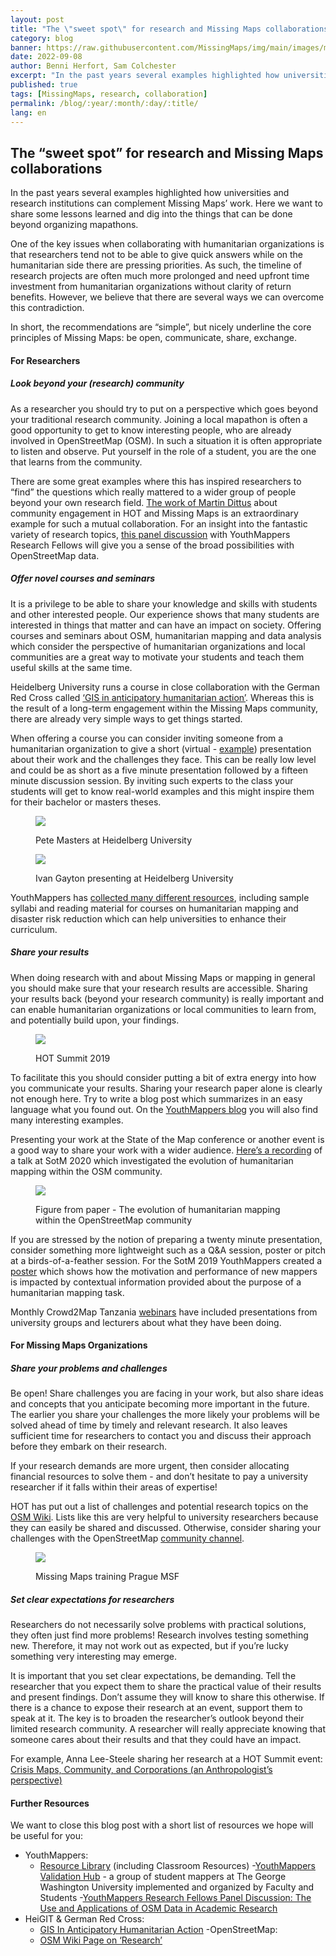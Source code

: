 ```yaml
---
layout: post
title: "The \"sweet spot\" for research and Missing Maps collaborations"
category: blog
banner: https://raw.githubusercontent.com/MissingMaps/img/main/images/missingmaps-blog_20220908_Pete%20Masters.jpg
date: 2022-09-08
author: Benni Herfort, Sam Colchester
excerpt: "In the past years several examples highlighted how universities and research institutions can complement Missing Maps’ work. Here we want to share some lessons learned and dig into the things that can be done beyond organizing mapathons." 
published: true
tags: [MissingMaps, research, collaboration]
permalink: /blog/:year/:month/:day/:title/
lang: en
---
```






## The “sweet spot” for research and Missing Maps collaborations

In the past years several examples highlighted how universities and research institutions can complement Missing Maps’ work. Here we want to share some lessons learned and dig into the things that can be done beyond organizing mapathons.

One of the key issues when collaborating with humanitarian organizations is that researchers tend not to be able to give quick answers while on the humanitarian side there are pressing priorities. As such, the timeline of research projects are often much more prolonged and need upfront time investment from humanitarian organizations without clarity of return benefits. However, we believe that there are several ways we can overcome this contradiction.

In short, the recommendations are “simple”, but nicely underline the core principles of Missing Maps: be open, communicate, share, exchange.

#### For Researchers
##### Look beyond your (research) community

As a researcher you should try to put on a perspective which goes beyond your traditional research community. Joining a local mapathon is often a good opportunity to get to know interesting people, who are already involved in OpenStreetMap (OSM). In such a situation it is often appropriate to listen and observe. Put yourself in the role of a student, you are the one that learns from the community.

There are some great examples where this has inspired researchers to “find” the questions which really mattered to a wider group of people beyond your own research field. [The work of Martin Dittus](https://www.openstreetmap.org/user/dekstop/diary/390717) about community engagement in HOT and Missing Maps is an extraordinary example for such a mutual collaboration. For an insight into the fantastic variety of research topics, [this panel discussion](https://www.youtube.com/watch?v=4INGVPpmUZY) with YouthMappers Research Fellows will give you a sense of the broad possibilities with OpenStreetMap data. 

##### Offer novel courses and seminars

It is a privilege to be able to share your knowledge and skills with students and other interested people. Our experience shows that many students are interested in things that matter and can have an impact on society. Offering courses and seminars about OSM, humanitarian mapping and data analysis which consider the perspective of humanitarian organizations and local communities are a great way to motivate your students and teach them useful skills at the same time.

Heidelberg University runs a course in close collaboration with the German Red Cross called [‘GIS in anticipatory humanitarian action’](https://gitlab.gistools.geog.uni-heidelberg.de/giscience/disaster-tools/gis-in-anticipatory-humanitarian-action). Whereas this is the result of a long-term engagement within the Missing Maps community, there are already very simple ways to get things started.

When offering a course you can consider inviting someone from a humanitarian organization to give a short (virtual - [example](http://k1z.blog.uni-heidelberg.de/2018/06/14/wikimedia-and-msf-talks-disaster-20-seminar-latest-theory-and-practice-in-disaster-management/)) presentation about their work and the challenges they face. This can be really low level and could be as short as a five minute presentation followed by a fifteen minute discussion session. By inviting such experts to the class your students will get to know real-world examples and this might inspire them for their bachelor or masters theses.


<figure>
<img src="https://raw.githubusercontent.com/MissingMaps/img/main/images/missingmaps-blog_20220908_Pete%20Masters.jpg">
<p class="caption">Pete Masters at Heidelberg University </p>
</figure>
<figure>
<img src="https://raw.githubusercontent.com/MissingMaps/img/main/images/missingmaps-blog_20220908_IvanGayton.jpg">
<p class="caption">Ivan Gayton presenting at Heidelberg University </p>
</figure>


YouthMappers has [collected many different resources](https://sites.google.com/view/youthmapperswiki/classroom-resources?authuser=0), including sample syllabi and reading material for courses on humanitarian mapping and disaster risk reduction which can help universities to enhance their curriculum.

##### Share your results

When doing research with and about Missing Maps or mapping in general you should make sure that your research results are accessible. Sharing your results back (beyond your research community) is really important and can enable humanitarian organizations or local communities to learn from, and potentially build upon, your findings.


<figure>
<img src="https://raw.githubusercontent.com/MissingMaps/img/main/images/missingmaps-blog_20220908_HOTSummit2019.jpg">
<p class="caption">HOT Summit 2019 </p>
</figure>

To facilitate this you should consider putting a bit of extra energy into how you communicate your results. Sharing your research paper alone is clearly not enough here. Try to write a blog post which summarizes in an easy language what you found out. On the [YouthMappers blog](https://www.youthmappers.org/blog) you will also find many interesting examples.

Presenting your work at the State of the Map conference or another event is a good way to share your work with a wider audience. [Here’s a recording](https://www.youtube.com/watch?v=ZUs5e0jFJEo) of a talk at SotM 2020 which investigated the evolution of humanitarian mapping within the OSM community. 


<figure>
<img src="https://raw.githubusercontent.com/MissingMaps/img/main/images/missingmaps-blog_20220908_OSMCommunityEvolution.jpg">
<p class="caption">Figure from paper - The evolution of humanitarian mapping within the OpenStreetMap community </p>
</figure>

If you are stressed by the notion of preparing a twenty minute presentation, consider something more lightweight such as a Q&A session, poster or pitch at a birds-of-a-feather session. For the SotM 2019 YouthMappers created a [poster](https://wiki.openstreetmap.org/w/images/0/0f/Workforce_development_and_Youthmappers-_Understanding_perceptions_of_students_in_humanitarian_mapping.pdf) which shows how the motivation and performance of new mappers is impacted by contextual information provided about the purpose of a humanitarian mapping task.  

Monthly Crowd2Map Tanzania [webinars](https://www.youtube.com/playlist?list=PLiKHjzLbztbpPIRmEYv44CSOJWzxIO40L) have included presentations from university groups and lecturers about what they have been doing.

#### For Missing Maps Organizations
##### Share your problems and challenges

Be open! Share challenges you are facing in your work, but also share ideas and concepts that you anticipate becoming more important in the future. The earlier you share your challenges the more likely your problems will be solved ahead of time by timely and relevant research. It also leaves sufficient time for researchers to contact you and discuss their approach before they embark on their research. 

If your research demands are more urgent, then consider allocating financial resources to solve them - and don’t hesitate to pay a university researcher if it falls within their areas of expertise! 

HOT has put out a list of challenges and potential research topics on the [OSM Wiki](https://wiki.openstreetmap.org/wiki/HOT_Research_Topics). Lists like this are very helpful to university researchers because they can easily be shared and discussed. Otherwise, consider sharing your challenges with the OpenStreetMap [community channel](https://community.openstreetmap.org/).

<figure>
<img src="https://raw.githubusercontent.com/MissingMaps/img/main/images/missingmaps-blog_20220908_MissingMapsMSFPragueFormation.jpg">
<p class="caption">Missing Maps training Prague MSF </p>
</figure>

##### Set clear expectations for researchers

Researchers do not necessarily solve problems with practical solutions, they often just find more problems! Research involves testing something new. Therefore, it may not work out as expected, but if you’re lucky something very interesting may emerge. 

It is important that you set clear expectations, be demanding. Tell the researcher that you expect them to share the practical value of their results and present findings. Don’t assume they will know to share this otherwise. If there is a chance to expose their research at an event, support them to speak at it. The key is to broaden the researcher’s outlook beyond their limited research community. A researcher will really appreciate knowing that someone cares about their results and that they could have an impact. 


For example, Anna Lee-Steele sharing her research at a HOT Summit event: [Crisis Maps, Community, and Corporations (an Anthropologist’s perspective)](https://www.youtube.com/watch?v=_0a84F0pdNU)

#### Further Resources

We want to close this blog post with a short list of resources we hope will be useful for you:
- YouthMappers: 
	- [Resource Library](https://sites.google.com/view/youthmapperswiki/home?authuser=0) (including Classroom Resources)
	-[YouthMappers Validation Hub](https://www.youthmappers.org/validation-hub) - a group of student mappers at The George Washington University implemented and organized by Faculty and Students
	-[YouthMappers Research Fellows Panel Discussion: The Use and Applications of OSM Data in Academic Research](https://youtu.be/4INGVPpmUZY)
- HeiGIT & German Red Cross: 
	- [GIS In Anticipatory Humanitarian Action](https://gitlab.gistools.geog.uni-heidelberg.de/giscience/disaster-tools/gis-in-anticipatory-humanitarian-action)
-OpenStreetMap:
	- [OSM Wiki Page on ‘Research’](https://wiki.openstreetmap.org/wiki/Research)
